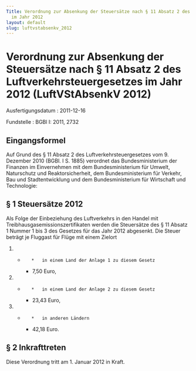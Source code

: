 ```yaml
---
Title: Verordnung zur Absenkung der Steuersätze nach § 11 Absatz 2 des Luftverkehrsteuergesetzes
  im Jahr 2012
layout: default
slug: luftvstabsenkv_2012
---
```


# Verordnung zur Absenkung der Steuersätze nach § 11 Absatz 2 des Luftverkehrsteuergesetzes im Jahr 2012 (LuftVStAbsenkV 2012)

Ausfertigungsdatum
:   2011-12-16

Fundstelle
:   BGBl I: 2011, 2732


## Eingangsformel

Auf Grund des § 11 Absatz 2 des Luftverkehrsteuergesetzes vom 9.
Dezember 2010 (BGBl. I S. 1885) verordnet das Bundesministerium der
Finanzen im Einvernehmen mit dem Bundesministerium für Umwelt,
Naturschutz und Reaktorsicherheit, dem Bundesministerium für Verkehr,
Bau und Stadtentwicklung und dem Bundesministerium für Wirtschaft und
Technologie:


## § 1 Steuersätze 2012

Als Folge der Einbeziehung des Luftverkehrs in den Handel mit
Treibhausgasemissionszertifikaten werden die Steuersätze des § 11
Absatz 1 Nummer 1 bis 3 des Gesetzes für das Jahr 2012 abgesenkt. Die
Steuer beträgt je Fluggast für Flüge mit einem Zielort

1.
    *        *   in einem Land der Anlage 1 zu diesem Gesetz

        *   7,50 Euro,





2.
    *        *   in einem Land der Anlage 2 zu diesem Gesetz

        *   23,43 Euro,





3.
    *        *   in anderen Ländern

        *   42,18 Euro.








## § 2 Inkrafttreten

Diese Verordnung tritt am 1. Januar 2012 in Kraft.

